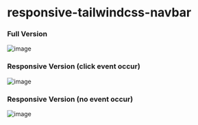 ﻿# responsive-tailwindcss-navbar

 ### Full Version
![image](https://github.com/gokarna123-goku/responsive-tailwindcss-navbar/assets/70308228/5a0839b9-61f9-475f-a2be-d555aeba5b41)

### Responsive Version (click event occur)
![image](https://github.com/gokarna123-goku/responsive-tailwindcss-navbar/assets/70308228/13bade57-5d9d-4af2-bb06-d6390ca38f05)

### Responsive Version (no event occur)
![image](https://github.com/gokarna123-goku/responsive-tailwindcss-navbar/assets/70308228/d6f207a7-8578-4814-879b-b4a51185b745)

